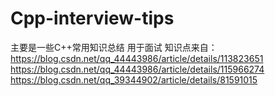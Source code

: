 # Cpp-interview-tips
主要是一些C++常用知识总结
用于面试
知识点来自：
https://blog.csdn.net/qq_44443986/article/details/113823651
https://blog.csdn.net/qq_44443986/article/details/115966274
https://blog.csdn.net/qq_39344902/article/details/81591015
